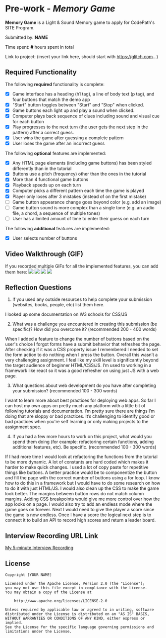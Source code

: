 # Pre-work - *Memory Game*

**Memory Game** is a Light & Sound Memory game to apply for CodePath's SITE Program. 

Submitted by: **NAME**

Time spent: **#** hours spent in total

Link to project: (insert your link here, should start with https://glitch.com...)

## Required Functionality

The following **required** functionality is complete:

* [x] Game interface has a heading (h1 tag), a line of body text (p tag), and four buttons that match the demo app
* [x] "Start" button toggles between "Start" and "Stop" when clicked. 
* [x] Game buttons each light up and play a sound when clicked. 
* [x] Computer plays back sequence of clues including sound and visual cue for each button
* [x] Play progresses to the next turn (the user gets the next step in the pattern) after a correct guess. 
* [x] User wins the game after guessing a complete pattern
* [x] User loses the game after an incorrect guess

The following **optional** features are implemented:

* [x] Any HTML page elements (including game buttons) has been styled differently than in the tutorial
* [x] Buttons use a pitch (frequency) other than the ones in the tutorial
* [x] More than 4 functional game buttons
* [x] Playback speeds up on each turn
* [x] Computer picks a different pattern each time the game is played
* [x] Player only loses after 3 mistakes (instead of on the first mistake)
* [ ] Game button appearance change goes beyond color (e.g. add an image)
* [ ] Game button sound is more complex than a single tone (e.g. an audio file, a chord, a sequence of multiple tones)
* [ ] User has a limited amount of time to enter their guess on each turn

The following **additional** features are implemented:

- [x] User selects number of buttons

## Video Walkthrough (GIF)

If you recorded multiple GIFs for all the implemented features, you can add them here:
![](https://github.com/AutonomousDev/MemoryGame/blob/main/2022-03-22%2014-16-44_2.gif?raw=true)
![](gif2-link-here)
![](gif3-link-here)
![](gif4-link-here)

## Reflection Questions
1. If you used any outside resources to help complete your submission (websites, books, people, etc) list them here. 

I looked up some documentation on W3 schools for CSS/JS

2. What was a challenge you encountered in creating this submission (be specific)? How did you overcome it? (recommended 200 - 400 words) 

When I added a feature to change the number of buttons based on the user's choice I forgot forms have a submit behavior that refreshes the page. After checking if it was a CSS property issue I remembered I needed to set the form action to do nothing when I press the button. 
Overall this wasn’t a very challenging assignment. I feel like my skill level is significantly beyond the target audience of beginner HTML/CSS/JS. I’m used to working in a framework like react so it was a good refresher on using just JS with a web page.


3. What questions about web development do you have after completing your submission? (recommended 100 - 300 words) 

I want to learn more about best practices for deploying web apps. So far I can host my own apps on pretty much any platform with a little bit of following tutorials and documentation. I’m pretty sure there are things I’m doing that are sloppy or bad practices. It’s challenging to identify good or bad practices when you're self learning or only making projects to the assignment spec.

4. If you had a few more hours to work on this project, what would you spend them doing (for example: refactoring certain functions, adding additional features, etc). Be specific. (recommended 100 - 300 words) 

If I had more time I would look at refactoring the functions from the tutorial to be more dynamic. A lot of constants are hard coded which makes it harder to make quick changes. 
I used a lot of copy paste for repetitive things like buttons. A better practice would be to componentize the button and fill the page with the correct number of buttons using a for loop. I know how to do this in a framework but I would have to do some research on how to do it with just HTML/JS.
I would also clean up the CSS to make the game look better. The margins between button rows do not match column margins. Adding CSS breakpoints would give me more control over how the app looks on a page. 
I would also try to add an endless mode where the game goes on forever. Next I would need to give the player a score since the game is now endless. Once I have a score the logical next step is to connect it to build an API to record high scores and return a leader board. 



## Interview Recording URL Link

[My 5-minute Interview Recording](https://youtu.be/rWlos-smtaA)


## License

    Copyright [YOUR NAME]

    Licensed under the Apache License, Version 2.0 (the "License");
    you may not use this file except in compliance with the License.
    You may obtain a copy of the License at

        http://www.apache.org/licenses/LICENSE-2.0

    Unless required by applicable law or agreed to in writing, software
    distributed under the License is distributed on an "AS IS" BASIS,
    WITHOUT WARRANTIES OR CONDITIONS OF ANY KIND, either express or implied.
    See the License for the specific language governing permissions and
    limitations under the License.
